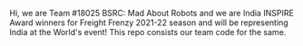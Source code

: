 Hi, we are Team #18025 BSRC: Mad About Robots and we are India INSPIRE Award winners for Freight Frenzy 2021-22 season and will be representing India at the World's event! This repo consists our team code for the same.
